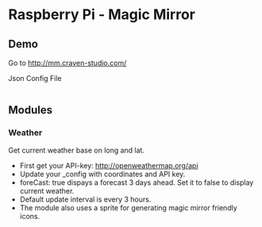 # Raspberry Pi - Magic Mirror

## Demo
Go to http://mm.craven-studio.com/

Json Config File
```javascript
```

## Modules

### Weather
Get current weather base on long and lat.

* First get your API-key: http://openweathermap.org/api
* Update your _config with coordinates and API key.
* foreCast: true dispays a forecast 3 days ahead. Set it to false to display current weather.
* Default update interval is every 3 hours.
* The module also uses a sprite for generating magic mirror friendly icons.